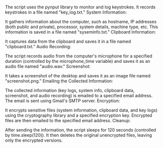 

The script uses the pynput library to monitor and log keystrokes.
It records keystrokes in a file named "key_log.txt."
System Information:

It gathers information about the computer, such as hostname, IP addresses (both public and private), processor, system details, machine type, etc.
This information is saved in a file named "syseminfo.txt."
Clipboard Information:

It captures data from the clipboard and saves it in a file named "clipboard.txt."
Audio Recording:

The script records audio from the computer's microphone for a specified duration (controlled by the microphone_time variable) and saves it as an audio file named "audio.wav."
Screenshot:

It takes a screenshot of the desktop and saves it as an image file named "screenshot.png."
Emailing the Collected Information:

The collected information (key logs, system info, clipboard data, screenshot, and audio recording) is emailed to a specified email address. The email is sent using Gmail's SMTP server.
Encryption:

It encrypts sensitive files (system information, clipboard data, and key logs) using the cryptography library and a specified encryption key.
Encrypted files are then emailed to the specified email address.
Cleanup:

After sending the information, the script sleeps for 120 seconds (controlled by time.sleep(120)).
It then deletes the original unencrypted files, leaving only the encrypted versions.
